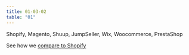 ```yaml
---
title: 01-03-02 
table: "01"
---
```

Shopify, Magento, Shuup, JumpSeller, Wix, Woocommerce, PrestaShop

See how we [compare to Shopify](#)
